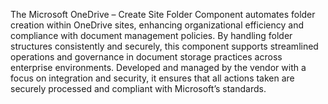 The Microsoft OneDrive – Create Site Folder Component automates folder creation within OneDrive sites, enhancing organizational efficiency and compliance with document management policies. By handling folder structures consistently and securely, this component supports streamlined operations and governance in document storage practices across enterprise environments. Developed and managed by the vendor with a focus on integration and security, it ensures that all actions taken are securely processed and compliant with Microsoft’s standards.
